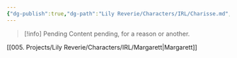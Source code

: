 ```yaml
---
{"dg-publish":true,"dg-path":"Lily Reverie/Characters/IRL/Charisse.md","permalink":"/lily-reverie/characters/irl/charisse/","created":"2024-01-20T04:36:08.186-03:00","updated":"2024-01-20T04:55:09.001-03:00"}
---
```



>[!info] Pending
>Content pending, for a reason or another.

[[005. Projects/Lily Reverie/Characters/IRL/Margarett\|Margarett]]